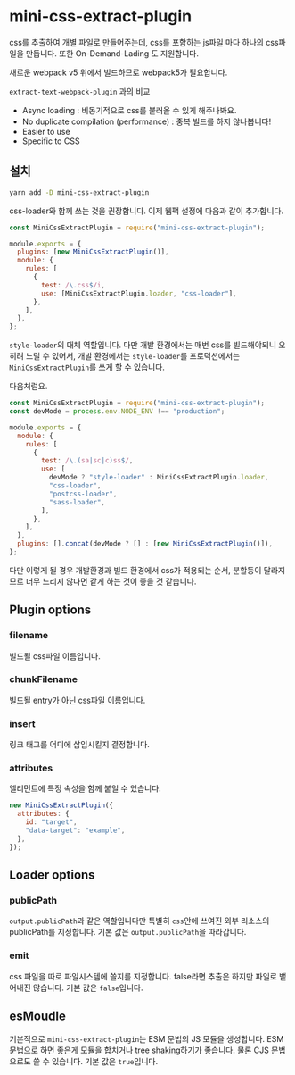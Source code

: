 # mini-css-extract-plugin

css를 추출하여 개별 파일로 만들어주는데, css를 포함하는 js파일 마다 하나의 css파일을 만듭니다. 또한 On-Demand-Lading 도 지원합니다.

새로운 webpack v5 위에서 빌드하므로 webpack5가 필요합니다.

`extract-text-webpack-plugin` 과의 비교

- Async loading : 비동기적으로 css를 불러올 수 있게 해주나봐요.
- No duplicate compilation (performance) : 중복 빌드를 하지 않나봅니다!
- Easier to use
- Specific to CSS

## 설치

```bash
yarn add -D mini-css-extract-plugin
```

css-loader와 함께 쓰는 것을 권장합니다.
이제 웹팩 설정에 다음과 같이 추가합니다.

```js
const MiniCssExtractPlugin = require("mini-css-extract-plugin");

module.exports = {
  plugins: [new MiniCssExtractPlugin()],
  module: {
    rules: [
      {
        test: /\.css$/i,
        use: [MiniCssExtractPlugin.loader, "css-loader"],
      },
    ],
  },
};
```

`style-loader`의 대체 역할입니다.
다만 개발 환경에서는 매번 css를 빌드해야되니 오히려 느릴 수 있어서, 개발 환경에서는 `style-loader`를 프로덕션에서는 `MiniCssExtractPlugin`를 쓰게 할 수 있습니다.

다음처럼요.

```js
const MiniCssExtractPlugin = require("mini-css-extract-plugin");
const devMode = process.env.NODE_ENV !== "production";

module.exports = {
  module: {
    rules: [
      {
        test: /\.(sa|sc|c)ss$/,
        use: [
          devMode ? "style-loader" : MiniCssExtractPlugin.loader,
          "css-loader",
          "postcss-loader",
          "sass-loader",
        ],
      },
    ],
  },
  plugins: [].concat(devMode ? [] : [new MiniCssExtractPlugin()]),
};
```

다만 이렇게 될 경우 개발환경과 빌드 환경에서 css가 적용되는 순서, 분할등이 달라지므로 너무 느리지 않다면 같게 하는 것이 좋을 것 같습니다.

## Plugin options

### filename

빌드될 css파일 이름입니다.

### chunkFilename

빌드될 entry가 아닌 css파일 이름입니다.

### insert

링크 태그를 어디에 삽입시킬지 결정합니다.

### attributes

엘리먼트에 특정 속성을 함께 붙일 수 있습니다.

```js
new MiniCssExtractPlugin({
  attributes: {
    id: "target",
    "data-target": "example",
  },
});
```

## Loader options

### publicPath

`output.publicPath`과 같은 역할입니다만 특별히 `css`안에 쓰여진 외부 리소스의 publicPath를 지정합니다.
기본 값은 `output.publicPath`을 따라갑니다.

### emit

css 파일을 따로 파일시스템에 쓸지를 지정합니다. false라면 추출은 하지만 파일로 뱉어내진 않습니다.
기본 값은 `false`입니다.

## esMoudle

기본적으로 `mini-css-extract-plugin`는 ESM 문법의 JS 모듈을 생성합니다. ESM 문법으로 하면 좋은게 모듈을 합치거나 tree shaking하기가 좋습니다. 물론 CJS 문법으로도 쓸 수 있습니다.
기본 값은 `true`입니다.
